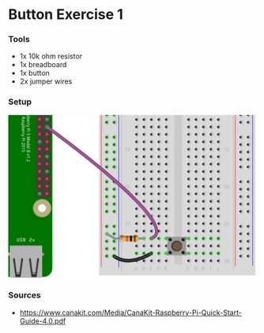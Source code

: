 # Button Exercise 1

### Tools

* 1x 10k ohm resistor
* 1x breadboard
* 1x button
* 2x jumper wires


### Setup

![Button Setup](help01.png)


### Sources

* https://www.canakit.com/Media/CanaKit-Raspberry-Pi-Quick-Start-Guide-4.0.pdf




